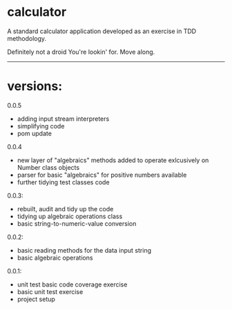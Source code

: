 # calculator

A standard calculator application developed as an exercise in TDD methodology.

Definitely not a droid You're lookin' for. Move along.

* * *

# versions:

0.0.5
+ adding input stream interpreters
+ simplifying code
+ pom update

0.0.4
+ new layer of "algebraics" methods added to operate exlcusively on Number class objects
+ parser for basic "algebraics" for positive numbers available
+ further tidying test classes code

0.0.3:
+ rebuilt, audit and tidy up the code
+ tidying up algebraic operations class
+ basic string-to-numeric-value conversion

0.0.2:
+ basic reading methods for the data input string
+ basic algebraic operations

0.0.1:
+ unit test basic code coverage exercise
+ basic unit test exercise
+ project setup
